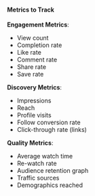 #### Metrics to Track

**Engagement Metrics**:

- View count
- Completion rate
- Like rate
- Comment rate
- Share rate
- Save rate

**Discovery Metrics**:

- Impressions
- Reach
- Profile visits
- Follow conversion rate
- Click-through rate (links)

**Quality Metrics**:

- Average watch time
- Re-watch rate
- Audience retention graph
- Traffic sources
- Demographics reached
